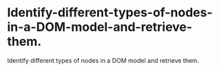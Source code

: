 # Identify-different-types-of-nodes-in-a-DOM-model-and-retrieve-them.
Identify different types of nodes in a DOM model and retrieve them.
